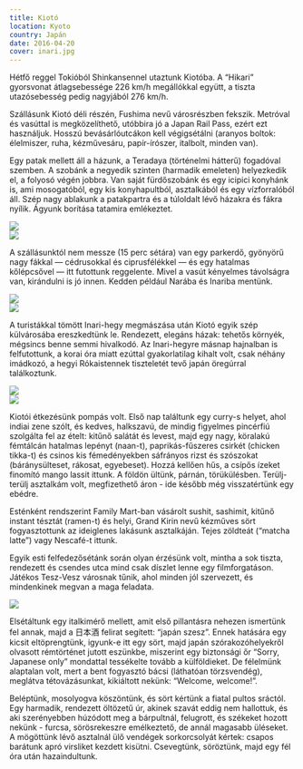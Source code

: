 ```yaml
---
title: Kiotó
location: Kyoto
country: Japán
date: 2016-04-20
cover: inari.jpg
---
```


Hétfő reggel Tokióból Shinkansennel utaztunk Kiotóba. A “Hikari” gyorsvonat átlagsebessége 226 km/h megállókkal együtt, a tiszta utazósebesség pedig nagyjából 276 km/h.

Szállásunk Kiotó déli részén, Fushima nevű városrészben fekszik. Metróval és vasúttal is megközelíthető, utóbbira jó a Japan Rail Pass, ezért ezt használjuk. Hosszú bevásárlóutcákon kell végigsétálni (aranyos boltok: élelmiszer, ruha, kézművesáru, papír-írószer, italbolt, minden van).

Egy patak mellett áll a házunk, a Teradaya (történelmi hátterű) fogadóval szemben. A szobánk a negyedik szinten (harmadik emeleten) helyezkedik el, a folyosó végén jobbra. Van saját fürdőszobánk és egy icipici konyhánk is, ami mosogatóból, egy kis konyhapultból, asztalkából és egy vízforralóból áll. Szép nagy ablakunk a patakpartra és a túloldalt lévő házakra és fákra nyílik. Ágyunk borítása tatamira emlékeztet.

![](../../img/0420-2.jpg)  
![](../../img/0420-4.jpg)  

A szállásunktól nem messze (15 perc sétára) van egy parkerdő, gyönyörű nagy fákkal — cédrusokkal és ciprusfélékkel — és egy hatalmas kőlépcsővel — itt futottunk reggelente. Mivel a vasút kényelmes távolságra van, kirándulni is jó innen. Kedden például Narába és Inariba mentünk.

![](../../img/0420-1.jpg)  
![](../../img/0420-3.jpg)  

A turistákkal tömött Inari-hegy megmászása után Kiotó egyik szép külvárosába ereszkedtünk le. Rendezett, elegáns házak: tehetős környék, mégsincs benne semmi hivalkodó. Az Inari-hegyre másnap hajnalban is felfutottunk, a korai óra miatt ezúttal gyakorlatilag kihalt volt, csak néhány imádkozó, a hegyi Rókaistennek tiszteletét tevő japán öregúrral találkoztunk.

![](../../img/0420-7.jpg)  
![](../../img/0420-6.jpg)  

Kiotói étkezésünk pompás volt. Első nap találtunk egy curry-s helyet, ahol indiai zene szólt, és kedves, halkszavú, de mindig figyelmes pincérfiú szolgálta fel az ételt: kitűnő salátát és levest, majd egy nagy, köralakú fémtálcán hatalmas lepényt (naan-t), paprikás-fűszeres csirkét (chicken tikka-t) és csinos kis fémedényekben sáfrányos rizst és szószokat (báránysülteset, rákosat, egyebeset). Hozzá kellően hűs, a csípős ízeket finomító mango lassit ittunk. A földön ültünk, párnán, törükülésben. Terülj-terülj asztalkám volt, megfizethető áron - ide később még visszatértünk egy ebédre.

Esténként rendszerint Family Mart-ban vásárolt sushit, sashimit, kitűnő instant tésztát (ramen-t) és helyi, Grand Kirin nevű kézműves sört fogyasztottunk az ideiglenes lakásunk asztalkáján. Tejes zöldteát (“matcha latte”) vagy Nescafé-t ittunk.

Egyik esti felfedezősétánk során olyan érzésünk volt, mintha a sok tiszta, rendezett és csendes utca mind csak díszlet lenne egy filmforgatáson. Játékos Tesz-Vesz városnak tűnik, ahol minden jól szervezett, és mindenkinek megvan a maga feladata.

![](../../img/0420-5.jpg)

Elsétáltunk egy italkimérő mellett, amit első pillantásra nehezen ismertünk fel annak, majd a 日本酒 felirat segített: “japán szesz”. Ennek hatására egy kicsit eltöprengtünk, igyunk-e itt egy sört, majd japán szórakozóhelyekről olvasott rémtörténet jutott eszünkbe, miszerint egy biztonsági őr “Sorry, Japanese only” mondattal tessékelte tovább a külföldieket. De félelmünk alaptalan volt, mert a bent fogyasztó bácsi (láthatóan törzsvendég), meglátva tétovázásunkat, kikiáltott nekünk: “Welcome, welcome!”.

Beléptünk, mosolyogva köszöntünk, és sört kértünk a fiatal pultos sráctól. Egy harmadik, rendezett öltözetű úr, akinek szavát eddig nem hallottuk, és aki szerényebben húzódott meg a bárpultnál, felugrott, és székeket hozott nekünk - furcsa, sörösrekeszre emélkeztető, de annál magasabb üléseket. A mögöttünk lévő asztalnál ülő vendégek sorkorcsolyát kértek: csapos barátunk apró virsliket kezdett kisütni. Csevegtünk, söröztünk, majd egy fél óra után hazaindultunk.
